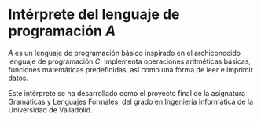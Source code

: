 # Intérprete del lenguaje de programación _A_

_A_ es un lenguaje de programación básico inspirado en el archiconocido lenguaje de programación _C_. Implementa operaciones aritméticas básicas, funciones matemáticas predefinidas, así como una forma de leer e imprimir datos.

Este intérprete se ha desarrollado como el proyecto final de la asignatura Gramáticas y Lenguajes Formales, del grado en Ingeniería Informática de la Universidad de Valladolid.

